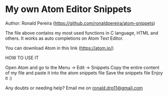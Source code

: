 # My own Atom Editor Snippets

Author: Ronald Pereira (https://github.com/ronaldpereira/atom-snippets)

The file above contains my most used functions in C language, HTML and others. It works as auto completions on Atom Text Editor.

You can download Atom in this link (https://atom.io/)

HOW TO USE IT

Open Atom and go to the Menu -> Edit -> Snippets
Copy the entire content of my file and paste it into the atom snippets file
Save the snippets file
Enjoy it :)

Any doubts or needing help?
Email me on ronald.drp11@gmail.com
